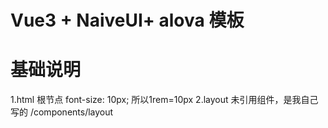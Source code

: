 # Vue3 + NaiveUI+ alova 模板

# 基础说明

   1.html 根节点  font-size: 10px;  所以1rem=10px
   2.layout 未引用组件，是我自己写的  /components/layout
